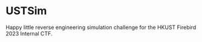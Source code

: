 # USTSim
Happy little reverse engineering simulation challenge for the HKUST Firebird 2023 Internal CTF.
